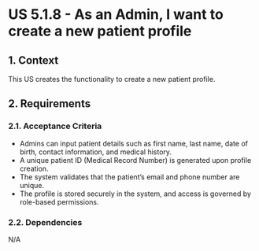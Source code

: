 # US 5.1.8 - As an Admin, I want to create a new patient profile

## 1. Context

This US creates the functionality to create a new patient profile.

## 2. Requirements

### 2.1. Acceptance Criteria

- Admins can input patient details such as first name, last name, date of birth, contact information, and medical history.
- A unique patient ID (Medical Record Number) is generated upon profile creation.
- The system validates that the patient’s email and phone number are unique.
- The profile is stored securely in the system, and access is governed by role-based permissions.

### 2.2. Dependencies

N/A
